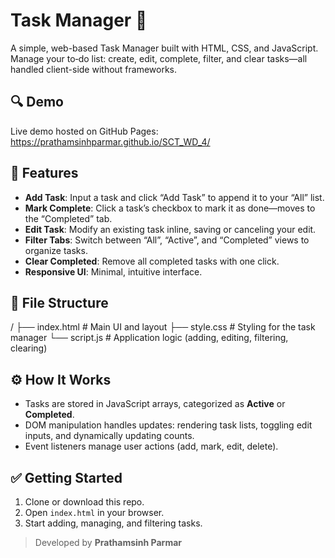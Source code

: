 # Task Manager 🎯

A simple, web-based Task Manager built with HTML, CSS, and JavaScript. 
Manage your to‑do list: create, edit, complete, filter, and clear tasks—all handled client-side without frameworks.

## 🔍 Demo

Live demo hosted on GitHub Pages:  
https://prathamsinhparmar.github.io/SCT_WD_4/

## 🧩 Features

- **Add Task**: Input a task and click “Add Task” to append it to your “All” list.
- **Mark Complete**: Click a task’s checkbox to mark it as done—moves to the “Completed” tab.
- **Edit Task**: Modify an existing task inline, saving or canceling your edit.
- **Filter Tabs**: Switch between “All”, “Active”, and “Completed” views to organize tasks.
- **Clear Completed**: Remove all completed tasks with one click.
- **Responsive UI**: Minimal, intuitive interface.

## 📂 File Structure
/
├── index.html # Main UI and layout
├── style.css # Styling for the task manager
└── script.js # Application logic (adding, editing, filtering, clearing)

## ⚙️ How It Works

- Tasks are stored in JavaScript arrays, categorized as **Active** or **Completed**.
- DOM manipulation handles updates: rendering task lists, toggling edit inputs, and dynamically updating counts.
- Event listeners manage user actions (add, mark, edit, delete).

## ✅ Getting Started

1. Clone or download this repo.
2. Open `index.html` in your browser.
3. Start adding, managing, and filtering tasks.

> Developed by **Prathamsinh Parmar**
